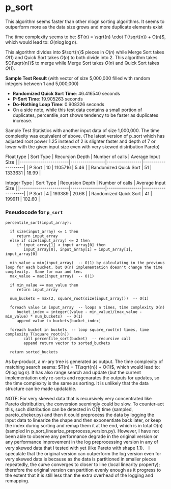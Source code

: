 # p_sort

This algorithm seems faster than other nlogn sorting algorithms.  It seems to outperform more as the data size grows and more duplicate elements exist

The time complexity seems to be: $T(n) = \sqrt{n} \cdot T(\sqrt{n}) + O(n)$, which would lead to: $O(n \log \log n)$.

This algorithm divides into $\sqrt{n}$ pieces in $O(n)$ while Merge Sort takes $O(1)$ and Quick Sort takes $O(n)$ to both divide into 2.  This algorithm takes $O(\sqrt{n})$ to merge while Merge Sort takes $O(n)$ and Quick Sort takes $O(1)$.

**Sample Test Result** (with vector of size 5,000,000 filled with random integers between 1 and 5,000,000)  
- **Randomized Quick Sort Time**: 46.416540 seconds  
- **P-Sort Time**: 19.905263 seconds  
- **Do-Nothing Loop Time**: 0.908326 seconds
- On a side note, while this test data contains a small portion of duplicates, percentile_sort shows tendency to be faster as duplicates increase.



Sample Test Statistics with another input data of size 1,000,000.  The time complexity was equivalent of above. (The latest version of p_sort which has adjusted root power 1.25 instead of 2 is slighter faster and depth of 7 or lower with the given input size even with very skewed distribution Pareto)

Float type
| Sort Type              | Recursion Depth | Number of calls | Average Input Size |
|------------------------|-----------------|-----------------|--------------------|
| P Sort         | 10               | 1105716          | 5.46              |
| Randomized Quick Sort   | 51              | 1333631          | 18.99             |

Integer Type
| Sort Type              | Recursion Depth | Number of calls | Average Input Size |
|------------------------|-----------------|-----------------|--------------------|
| P Sort         | 4                | 193389          | 20.68              |
| Randomized Quick Sort   | 41               | 199911          | 102.60             |

### Pseudocode for `p_sort`

```pseudo
percentile_sort(input_array):

  if size(input_array) <= 1 then
     return input_array
  else if size(input_array) <= 2 then
     if input_array[1] < input_array[0] then
        input_array[0], input_array[1] = input_array[1], input_array[0]

  min_value = min(input_array)  -- O(1) by calculating in the previous loop for each bucket, but O(n) implementation doesn't change the time complexity.  Same for max and len.
  max_value = max(input_array)  -- O(1)

  if min_value == max_value then
     return input_array

  num_buckets = max(2, square_root(size(input_array)))  -- O(1)

  foreach value in input_array  -- loops n times, time complexity O(n)
     bucket_index = integer((value - min_value)/(max_value - min_value) * num_buckets)  -- O(1)
     append value to buckets[bucket_index]

  foreach bucket in buckets  -- loop square_root(n) times, time complexity T(square_root(n))
        call percentile_sort(bucket)  -- recursive call
        append return vector to sorted_buckets

  return sorted_buckets
```

As by-product,  a m-ary tree is generated as output.  The time complexity of matching search seems: $T(n) = T(\sqrt{n}) + O(1)$, which would lead to: $O(\log \log n)$.  It has also range search and update (but the current implementation only re-sorts and regenarates the outputs for updates, so the time complexity is the same as sorting.  It is unlikely that the data structure can be made updatable.

NOTE: For very skewed data that is recursively very concentrated like Pareto distribution, the conversion seemingly could be slow.  To counter-act this, such distribution can be detected in O(1) time (sampled, pareto_cheker.py) and then it could preprocess the data by logging the input data to linearize the shape and then exponentiate back later, or keep the index during sorting and remap them it at the end, which is in total O(n) (sampled in p_sort_linearize_preprocess_version.py).  However, I have not been able to observe any performance degrade in the original version or any performance improvement in the log preprocessing version in any of very skewed data that I tested with yet (like Pareto with shape 1.1).　I speculate that the original version can outperform the log version even for very skewed data is because as the data is partitioned in smaller pieces repeatedly, the curve converges to closer to line (local linearity property); therefore the original version can partition evenly enough as it progress to the extent that it is still less than the extra overhead of the logging and remapping.
